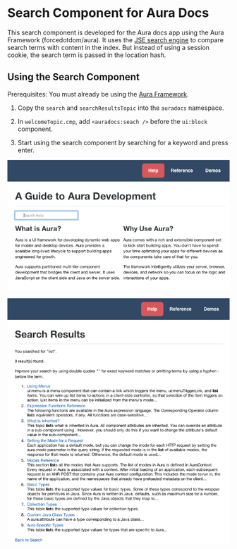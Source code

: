 # Search Component for Aura Docs
This search component is developed for the Aura docs app using the Aura Framework (forcedotdom/aura). It uses the [JSE search engine](www.javascriptkit.com) to compare search terms
with content in the index. But instead of using a session cookie, the search term is passed in the location hash. 

## Using the Search Component
Prerequisites: You must already be using the [Aura Framework](https://github.com/forcedotcom/aura).

1. Copy the `search` and `searchResultsTopic` into the `auradocs` namespace.
 
2. In `welcomeTopic.cmp`, add `<auradocs:seach />` before the `ui:block` component.

3. Start using the search component by searching for a keyword and press enter. 

![Search in welcomeTopic](img/searchField.png)

![Search results](img/searchResults.png)
